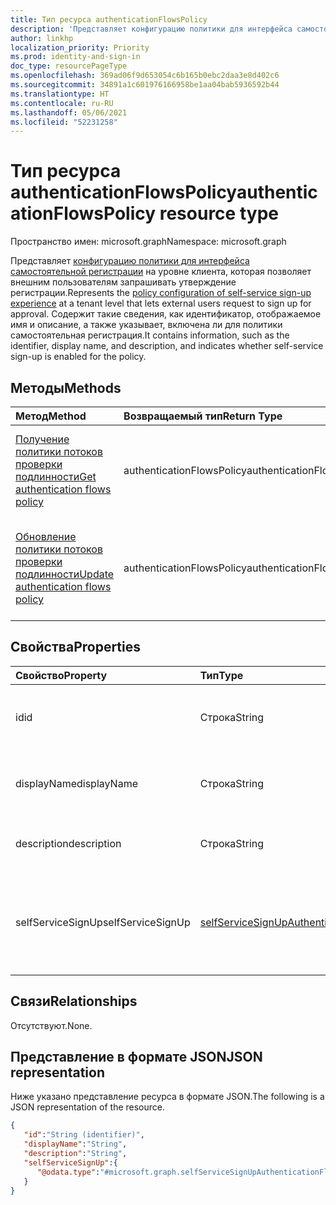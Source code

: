```yaml
---
title: Тип ресурса authenticationFlowsPolicy
description: 'Представляет конфигурацию политики для интерфейса самостоятельной регистрации на уровне клиента, которая позволяет внешним пользователям запрашивать утверждение регистрации. '
author: linkhp
localization_priority: Priority
ms.prod: identity-and-sign-in
doc_type: resourcePageType
ms.openlocfilehash: 369ad06f9d653054c6b165b0ebc2daa3e8d402c6
ms.sourcegitcommit: 34891a1c601976166958be1aa04bab5936592b44
ms.translationtype: HT
ms.contentlocale: ru-RU
ms.lasthandoff: 05/06/2021
ms.locfileid: "52231258"
---
```

# <a name="authenticationflowspolicy-resource-type"></a><span data-ttu-id="c9ee8-103">Тип ресурса authenticationFlowsPolicy</span><span class="sxs-lookup"><span data-stu-id="c9ee8-103">authenticationFlowsPolicy resource type</span></span>

<span data-ttu-id="c9ee8-104">Пространство имен: microsoft.graph</span><span class="sxs-lookup"><span data-stu-id="c9ee8-104">Namespace: microsoft.graph</span></span>

<span data-ttu-id="c9ee8-105">Представляет [конфигурацию политики для интерфейса самостоятельной регистрации](../resources/selfservicesignupauthenticationflowconfiguration.md) на уровне клиента, которая позволяет внешним пользователям запрашивать утверждение регистрации.</span><span class="sxs-lookup"><span data-stu-id="c9ee8-105">Represents the [policy configuration of self-service sign-up experience](../resources/selfservicesignupauthenticationflowconfiguration.md) at a tenant level that lets external users request to sign up for approval.</span></span> <span data-ttu-id="c9ee8-106">Содержит такие сведения, как идентификатор, отображаемое имя и описание, а также указывает, включена ли для политики самостоятельная регистрация.</span><span class="sxs-lookup"><span data-stu-id="c9ee8-106">It contains information, such as the identifier, display name, and description, and indicates whether self-service sign-up is enabled for the policy.</span></span>

## <a name="methods"></a><span data-ttu-id="c9ee8-107">Методы</span><span class="sxs-lookup"><span data-stu-id="c9ee8-107">Methods</span></span>

| <span data-ttu-id="c9ee8-108">Метод</span><span class="sxs-lookup"><span data-stu-id="c9ee8-108">Method</span></span>       | <span data-ttu-id="c9ee8-109">Возвращаемый тип</span><span class="sxs-lookup"><span data-stu-id="c9ee8-109">Return Type</span></span>  |<span data-ttu-id="c9ee8-110">Описание</span><span class="sxs-lookup"><span data-stu-id="c9ee8-110">Description</span></span>|
|:---------------|:--------|:----------|
|[<span data-ttu-id="c9ee8-111">Получение политики потоков проверки подлинности</span><span class="sxs-lookup"><span data-stu-id="c9ee8-111">Get authentication flows policy</span></span>](../api/authenticationflowspolicy-get.md)|<span data-ttu-id="c9ee8-112">authenticationFlowsPolicy</span><span class="sxs-lookup"><span data-stu-id="c9ee8-112">authenticationFlowsPolicy</span></span>|<span data-ttu-id="c9ee8-113">Получение конфигурации политики потоков проверки подлинности.</span><span class="sxs-lookup"><span data-stu-id="c9ee8-113">Get the authentication flows policy configuration.</span></span>|
|[<span data-ttu-id="c9ee8-114">Обновление политики потоков проверки подлинности</span><span class="sxs-lookup"><span data-stu-id="c9ee8-114">Update authentication flows policy</span></span>](../api/authenticationflowspolicy-update.md)|<span data-ttu-id="c9ee8-115">authenticationFlowsPolicy</span><span class="sxs-lookup"><span data-stu-id="c9ee8-115">authenticationFlowsPolicy</span></span>|<span data-ttu-id="c9ee8-116">Обновление конфигурации политики потоков проверки подлинности.</span><span class="sxs-lookup"><span data-stu-id="c9ee8-116">Update the authentication flows policy configuration.</span></span>|

## <a name="properties"></a><span data-ttu-id="c9ee8-117">Свойства</span><span class="sxs-lookup"><span data-stu-id="c9ee8-117">Properties</span></span>

|<span data-ttu-id="c9ee8-118">Свойство</span><span class="sxs-lookup"><span data-stu-id="c9ee8-118">Property</span></span>|<span data-ttu-id="c9ee8-119">Тип</span><span class="sxs-lookup"><span data-stu-id="c9ee8-119">Type</span></span>|<span data-ttu-id="c9ee8-120">Описание</span><span class="sxs-lookup"><span data-stu-id="c9ee8-120">Description</span></span>|
|:-------|:---|:----------|
|<span data-ttu-id="c9ee8-121">id</span><span class="sxs-lookup"><span data-stu-id="c9ee8-121">id</span></span>|<span data-ttu-id="c9ee8-122">Строка</span><span class="sxs-lookup"><span data-stu-id="c9ee8-122">String</span></span>| <span data-ttu-id="c9ee8-123">Унаследованное свойство.</span><span class="sxs-lookup"><span data-stu-id="c9ee8-123">Inherited property.</span></span> <span data-ttu-id="c9ee8-124">Идентификатор политики потоков проверки подлинности.</span><span class="sxs-lookup"><span data-stu-id="c9ee8-124">The identifier of the authentication flows policy.</span></span> <span data-ttu-id="c9ee8-125">Необязательно.</span><span class="sxs-lookup"><span data-stu-id="c9ee8-125">Optional.</span></span> <span data-ttu-id="c9ee8-126">Только для чтения.</span><span class="sxs-lookup"><span data-stu-id="c9ee8-126">Read-only.</span></span>
|<span data-ttu-id="c9ee8-127">displayName</span><span class="sxs-lookup"><span data-stu-id="c9ee8-127">displayName</span></span>|<span data-ttu-id="c9ee8-128">Строка</span><span class="sxs-lookup"><span data-stu-id="c9ee8-128">String</span></span>| <span data-ttu-id="c9ee8-129">Унаследованное свойство.</span><span class="sxs-lookup"><span data-stu-id="c9ee8-129">Inherited property.</span></span> <span data-ttu-id="c9ee8-130">Понятное для пользователя имя политики.</span><span class="sxs-lookup"><span data-stu-id="c9ee8-130">The human-readable name of the policy.</span></span> <span data-ttu-id="c9ee8-131">Необязательно.</span><span class="sxs-lookup"><span data-stu-id="c9ee8-131">Optional.</span></span> <span data-ttu-id="c9ee8-132">Только для чтения.</span><span class="sxs-lookup"><span data-stu-id="c9ee8-132">Read-only.</span></span>|
|<span data-ttu-id="c9ee8-133">description</span><span class="sxs-lookup"><span data-stu-id="c9ee8-133">description</span></span>|<span data-ttu-id="c9ee8-134">Строка</span><span class="sxs-lookup"><span data-stu-id="c9ee8-134">String</span></span>|<span data-ttu-id="c9ee8-135">Унаследованное свойство.</span><span class="sxs-lookup"><span data-stu-id="c9ee8-135">Inherited property.</span></span> <span data-ttu-id="c9ee8-136">Описание политики.</span><span class="sxs-lookup"><span data-stu-id="c9ee8-136">A description of the policy.</span></span> <span data-ttu-id="c9ee8-137">Необязательно.</span><span class="sxs-lookup"><span data-stu-id="c9ee8-137">Optional.</span></span> <span data-ttu-id="c9ee8-138">Только для чтения.</span><span class="sxs-lookup"><span data-stu-id="c9ee8-138">Read-only.</span></span>|
|<span data-ttu-id="c9ee8-139">selfServiceSignUp</span><span class="sxs-lookup"><span data-stu-id="c9ee8-139">selfServiceSignUp</span></span>|[<span data-ttu-id="c9ee8-140">selfServiceSignUpAuthenticationFlowConfiguration</span><span class="sxs-lookup"><span data-stu-id="c9ee8-140">selfServiceSignUpAuthenticationFlowConfiguration</span></span>](../resources/selfservicesignupauthenticationflowconfiguration.md) |<span data-ttu-id="c9ee8-141">Содержит параметры [selfServiceSignUpAuthenticationFlowConfiguration](../resources/selfservicesignupauthenticationflowconfiguration.md), описывающие, включена ли самостоятельная регистрация.</span><span class="sxs-lookup"><span data-stu-id="c9ee8-141">Contains [selfServiceSignUpAuthenticationFlowConfiguration](../resources/selfservicesignupauthenticationflowconfiguration.md) settings that convey whether self-service sign-up is enabled or disabled.</span></span> <span data-ttu-id="c9ee8-142">Необязательно.</span><span class="sxs-lookup"><span data-stu-id="c9ee8-142">Optional.</span></span> <span data-ttu-id="c9ee8-143">Только для чтения.</span><span class="sxs-lookup"><span data-stu-id="c9ee8-143">Read-only.</span></span> |

## <a name="relationships"></a><span data-ttu-id="c9ee8-144">Связи</span><span class="sxs-lookup"><span data-stu-id="c9ee8-144">Relationships</span></span>

<span data-ttu-id="c9ee8-145">Отсутствуют.</span><span class="sxs-lookup"><span data-stu-id="c9ee8-145">None.</span></span>

## <a name="json-representation"></a><span data-ttu-id="c9ee8-146">Представление в формате JSON</span><span class="sxs-lookup"><span data-stu-id="c9ee8-146">JSON representation</span></span>

<span data-ttu-id="c9ee8-147">Ниже указано представление ресурса в формате JSON.</span><span class="sxs-lookup"><span data-stu-id="c9ee8-147">The following is a JSON representation of the resource.</span></span>
<!-- {
  "blockType": "resource",
  "keyProperty": "id",
  "@odata.type": "microsoft.graph.authenticationFlowsPolicy",
  "openType": false
}
-->

``` json
{
   "id":"String (identifier)",
   "displayName":"String",
   "description":"String",
   "selfServiceSignUp":{
      "@odata.type":"#microsoft.graph.selfServiceSignUpAuthenticationFlowConfiguration"
   }
}
```
